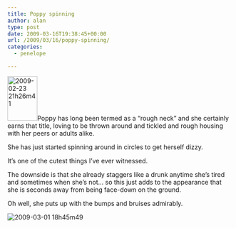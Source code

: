 ```yaml
---
title: Poppy spinning
author: alan
type: post
date: 2009-03-16T19:38:45+00:00
url: /2009/03/16/poppy-spinning/
categories:
  - penelope

---
```

<img class="alignright" src="http://farm4.static.flickr.com/3587/3384369796_026f9c14f1_t.jpg" alt="2009-02-23 21h26m41" width="67" height="100" />Poppy has long been termed as a &#8220;rough neck&#8221; and she certainly earns that title, loving to be thrown around and tickled and rough housing with her peers or adults alike.

She has just started spinning around in circles to get herself dizzy.  

It&#8217;s one of the cutest things I&#8217;ve ever witnessed.

The downside is that she already staggers like a drunk anytime she&#8217;s tired and sometimes when she&#8217;s not&#8230; so this just adds to the appearance that she is seconds away from being face-down on the ground.  

Oh well, she puts up with the bumps and bruises admirably.

![2009-03-01 18h45m49][1]


 [1]: http://farm4.static.flickr.com/3577/3383577135_5d202c712b_t.jpg
